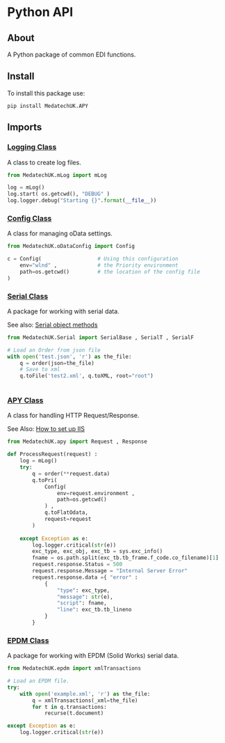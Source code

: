 # Python API

## About

A Python package of common EDI functions.

## Install

To install this package use:
```
pip install MedatechUK.APY
```

## Imports

### [Logging Class](docs/log.md "Logging Class")

A class to create log files.

```python
from MedatechUK.mLog import mLog

log = mLog()
log.start( os.getcwd(), "DEBUG" )
log.logger.debug("Starting {}".format(__file__)) 

```

### [Config Class](docs/oDataConfig.md "Config Class")

A class for managing oData settings.

```python
from MedatechUK.oDataConfig import Config

c = Config(	                 # Using this configuration
    env="wlnd" ,    	     # the Priority environment
    path=os.getcwd()    	 # the location of the config file
)

```

### [Serial Class](docs/serial.md "Serial Class")

A package for working with serial data.

See also: [Serial object methods](docs/serialmethod.md "Serial object methods")

```python
from MedatechUK.Serial import SerialBase , SerialT , SerialF

# Load an Order from json file
with open('test.json', 'r') as the_file:        
    q = order(json=the_file)
    # Save to xml
    q.toFile('test2.xml', q.toXML, root="root")
	
```

### [APY Class](docs/apy.md "APY Class")

A class for handling HTTP Request/Response.

See Also: [How to set up IIS](docs/iis.md "How to set up IIS")

```python
from MedatechUK.apy import Request , Response

def ProcessRequest(request) :
    log = mLog()
    try:
        q = order(**request.data)            
        q.toPri(
            Config(
                env=request.environment , 
                path=os.getcwd()
            ) , 
            q.toFlatOdata, 
            request=request 
        )        
    
    except Exception as e:
        log.logger.critical(str(e))
        exc_type, exc_obj, exc_tb = sys.exc_info()
        fname = os.path.split(exc_tb.tb_frame.f_code.co_filename)[1]        
        request.response.Status = 500
        request.response.Message = "Internal Server Error"
        request.response.data ={ "error" :
            {
                "type": exc_type,
                "message": str(e),
                "script": fname,
                "line": exc_tb.tb_lineno
            }
        } 
```

### [EPDM Class](docs/epdm.md "EPDM Class")

A package for working with EPDM (Solid Works) serial data.

```python
from MedatechUK.epdm import xmlTransactions

# Load an EPDM file.
try:
    with open('example.xml', 'r') as the_file:        
        q = xmlTransactions(_xml=the_file)
        for t in q.transactions:
            recurse(t.document)

except Exception as e:
    log.logger.critical(str(e))
	
```